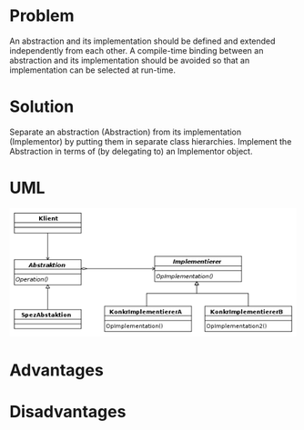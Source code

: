 ﻿# Problem
An abstraction and its implementation should be defined and extended independently from each other.
A compile-time binding between an abstraction and its implementation should be avoided so that an implementation can be selected at run-time.

# Solution
Separate an abstraction (Abstraction) from its implementation (Implementor) by putting them in separate class hierarchies.
Implement the Abstraction in terms of (by delegating to) an Implementor object.

# UML
![Bridge Uml](Bridge_UML.png?raw=true "UML")

# Advantages

# Disadvantages
